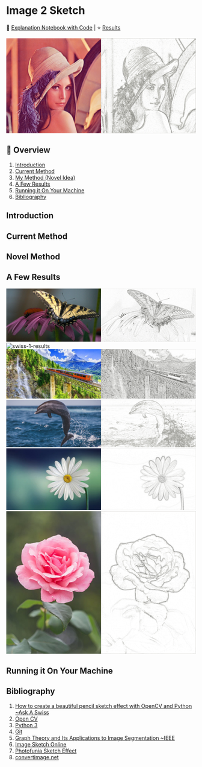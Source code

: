 # Image 2 Sketch

📓 [Explanation Notebook with Code](notebook/novel-method-explanation.ipynb) |
⭐ [Results](#a-few-results)

![lenna-example](assets/lenna-results.png)

## 📖 Overview
1. [Introduction]()
1. [Current Method]()
1. [My Method (Novel Idea)]()
1. [A Few Results]()
1. [Running it On Your Machine]()
1. [Bibliography]()

## Introduction

## Current Method

## Novel Method

## A Few Results
![butterfly-result](assets/butterfly-result.png)
![swiss-1-results](assets/swiss-1-results.png)
![swiss-2-result](assets/swiss-2.png) 
![dolphin-2-result](assets/dolphin-2-result.png)
![flower-2-result](assets/flower-2-result.png)
![flower-rose-result](assets/flower-rose-result.png)


## Running it On Your Machine

## Bibliography
1. [How to create a beautiful pencil sketch effect with OpenCV and Python ~Ask A Swiss](https://www.askaswiss.com/2016/01/how-to-create-pencil-sketch-opencv-python.html)
1. [Open CV](https://opencv.org/)
1. [Python 3](https://www.python.org/)
1. [Git](https://git-scm.com/)
1. [Graph Theory and Its Applications to Image Segmentation ~IEEE](https://ieeexplore.ieee.org/document/8389737)
1. [Image Sketch Online](https://pencilsketch.imageonline.co/index.php)
1. [Photofunia Sketch Effect](https://photofunia.com/effects/sketch)
1. [convertimage.net](https://convertimage.net/online-photo-effects/online-photo-drawing-sketch.asp?i=20201111-110144-urqmr)
